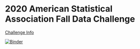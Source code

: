 # 2020 American Statistical Association Fall Data Challenge
[Challenge Info](https://thisisstatistics.org/falldatachallenge/)

[![Binder](https://mybinder.org/badge_logo.svg)](https://mybinder.org/v2/gh/mdesilva/Data-Science/master?filepath=%2FASA2020FallDataChallenge%2FAnalysis.ipynb)
